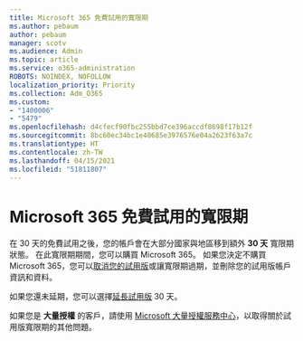 ```yaml
---
title: Microsoft 365 免費試用的寬限期
ms.author: pebaum
author: pebaum
manager: scotv
ms.audience: Admin
ms.topic: article
ms.service: o365-administration
ROBOTS: NOINDEX, NOFOLLOW
localization_priority: Priority
ms.collection: Adm_O365
ms.custom:
- "1400006"
- "5479"
ms.openlocfilehash: d4cfecf90fbc255bbd7ce396accdf8698f17b12f
ms.sourcegitcommit: 8bc60ec34bc1e40685e3976576e04a2623f63a7c
ms.translationtype: HT
ms.contentlocale: zh-TW
ms.lasthandoff: 04/15/2021
ms.locfileid: "51811807"
---
```

# <a name="grace-period-for-microsoft-365-free-trial"></a>Microsoft 365 免費試用的寬限期

在 30 天的免費試用之後，您的帳戶會在大部分國家與地區移到額外 **30 天** 寬限期狀態。 在此寬限期期間，您可以購買 Microsoft 365。 如果您決定不購買 Microsoft 365，您可以[取消您的試用版](https://docs.microsoft.com/microsoft-365/commerce/subscriptions/cancel-your-subscription?view=o365-worldwide)或讓寬限期過期，並刪除您的試用版帳戶資訊和資料。

如果您還未延期，您可以選擇[延長試用版](https://docs.microsoft.com/microsoft-365/commerce/extend-your-trial) 30 天。

如果您是 **大量授權** 的客戶，請使用 [ Microsoft 大量授權服務中心](https://support.microsoft.com/help/4471406/how-to-contact-the-microsoft-volume-licensing-service-center)，以取得關於試用版寬限期的其他問題。
